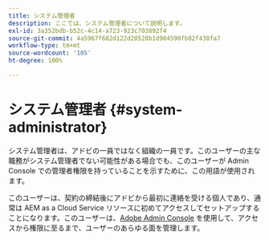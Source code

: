 ```yaml
---
title: システム管理者
description: ここでは、システム管理者について説明します。
exl-id: 3a352bdb-b52c-4c14-a723-923c703892f4
source-git-commit: 4a5967f682d122d20528b1d904590fb82f438fa7
workflow-type: tm+mt
source-wordcount: '105'
ht-degree: 100%

---
```


# システム管理者 {#system-administrator}

システム管理者は、アドビの一員ではなく組織の一員です。このユーザーの主な職務がシステム管理者でない可能性がある場合でも、このユーザーが Admin Console での管理者権限を持っていることを示すために、この用語が使用されます。

このユーザーは、契約の締結後にアドビから最初に連絡を受ける個人であり、通常は AEM as a Cloud Service リソースに初めてアクセスしてセットアップすることになります。このユーザーは、[Adobe Admin Console](/help/onboarding/learn-concepts/admin-console.md) を使用して、アクセスから権限に至るまで、ユーザーのあらゆる面を管理します。
